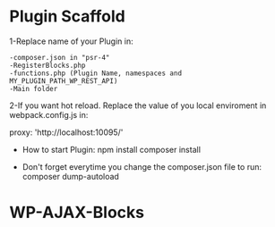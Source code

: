 # Plugin Scaffold

1-Replace name of your Plugin in:

    -composer.json in "psr-4"
    -RegisterBlocks.php
    -functions.php (Plugin Name, namespaces and MY_PLUGIN_PATH_WP_REST_API)
    -Main folder

2-If you want hot reload. Replace the value of you local enviroment in webpack.config.js in:

proxy: 'http://localhost:10095/'

- How to start Plugin:
  npm install
  composer install

- Don't forget everytime you change the composer.json file to run:
  composer dump-autoload
# WP-AJAX-Blocks
